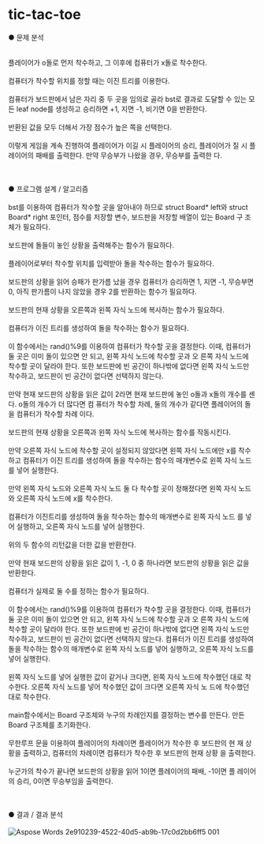 # tic-tac-toe

● 문제 분석<br><br>

플레이어가 o돌로 먼저 착수하고, 그 이후에 컴퓨터가 x돌로 착수한다.<br><br>
컴퓨터가 착수할 위치를 정할 때는 이진 트리를 이용한다.<br><br>
컴퓨터가 보드판에서 남은 자리 중 두 곳을 임의로 골라 bst로 결과로 도달할 수
있는 모든 leaf node를 생성하고 승리하면 +1, 지면 -1, 비기면 0을 반환한다.<br><br>
반환된 값을 모두 더해서 가장 점수가 높은 쪽을 선택한다.<br><br>
이렇게 게임을 계속 진행하여 플레이어가 이길 시 플레이어의 승리, 플레이어가
질 시 플레이어의 패배를 출력한다. 만약 무승부가 나왔을 경우, 무승부를 출력한
다.<br><br><br>

● 프로그램 설계 / 알고리즘<br><br>
bst를 이용하여 컴퓨터가 착수할 곳을 알아내야 하므로 struct Board* left와 struct
Board* right 포인터, 점수를 저장할 변수, 보드판을 저장할 배열이 있는 Board 구
조체가 필요하다.<br><br>
보드판에 돌들이 놓인 상황을 출력해주는 함수가 필요하다.<br><br>
플레이어로부터 착수할 위치를 입력받아 돌을 착수하는 함수가 필요하다.<br><br>
보드판의 상황을 읽어 승패가 판가름 났을 경우 컴퓨터가 승리하면 1, 지면 -1,
무승부면 0, 아직 판가름이 나지 않았을 경우 2를 반환하는 함수가 필요하다.<br><br>
보드판의 현재 상황을 오른쪽과 왼쪽 자식 노드에 복사하는 함수가 필요하다.<br><br>
컴퓨터가 이진 트리를 생성하여 돌을 착수하는 함수가 필요하다.<br><br>
이 함수에서는 rand()%9를 이용하여 컴퓨터가 착수할 곳을 결정한다. 이때,
컴퓨터가 둘 곳은 이미 돌이 있으면 안 되고, 왼쪽 자식 노드에 착수할 곳과 오
른쪽 자식 노드에 착수할 곳이 달라야 한다. 또한 보드판에 빈 공간이 하나밖에
없다면 왼쪽 자식 노드만 착수하고, 보드판이 빈 공간이 없다면 선택하지 않는다.<br><br>
만약 현재 보드판의 상황을 읽은 값이 2라면 현재 보드판에 놓인 o돌과 x돌의 개수를 센다. o돌의 개수가 더 많다면 컴
퓨터가 착수할 차례, 둘의 개수가 같다면 플레이어의 돌을 컴퓨터가 착수할 차례
이다.<br><br>
보드판의 현재 상황을 오른쪽과 왼쪽 자식 노드에 복사하는 함수를 작동시킨다.<br><br>
 만약 오른쪽 자식 노드에 착수할 곳이 설정되지 않았다면 왼쪽 자식 노드에만
x를 착수하고 컴퓨터가 이진 트리를 생성하여 돌을 착수하는 함수의 매개변수로
왼쪽 자식 노드를 넣어 실행한다.<br><br>
 만약 왼쪽 자식 노드와 오른쪽 자식 노드 둘 다 착수할 곳이 정해졌다면 왼쪽
자식 노드와 오른쪽 자식 노드에 x를 착수한다.<br><br>
컴퓨터가 이진트리를 생성하여 돌을 착수하는 함수의 매개변수로 왼쪽 자식 노드
를 넣어 실행하고, 오른쪽 자식 노드를 넣어 실행한다.<br><br>
위의 두 함수의 리턴값을 더한 값을 반환한다.<br><br>
만약 현재 보드판의 상황을 읽은 값이 1, -1, 0 중 하나라면
보드판의 상황을 읽은 값을 반환한다.<br><br>
컴퓨터가 실제로 둘 수를 정하는 함수가 필요하다.<br><br>
이 함수에서는 rand()%9를 이용하여 컴퓨터가 착수할 곳을 결정한다. 이때,
컴퓨터가 둘 곳은 이미 돌이 있으면 안 되고, 왼쪽 자식 노드에 착수할 곳과 오
른쪽 자식 노드에 착수할 곳이 달라야 한다. 또한 보드판에 빈 공간이 하나밖에
없다면 왼쪽 자식 노드만 착수하고, 보드판이 빈 공간이 없다면 선택하지 않는다.
컴퓨터가 이진 트리를 생성하여 돌을 착수하는 함수의 매개변수로 왼쪽
자식 노드를 넣어 실행하고, 오른쪽 자식 노드를 넣어 실행한다.<br><br>
왼쪽 자식 노드를 넣어 실행한 값이 같거나 크다면, 왼쪽 자식 노드에 착수했던
대로 착수한다. 오른쪽 자식 노드를 넣어 착수했던 값이 크다면 오른쪽 자식 노
드에 착수했던 대로 착수한다.<br><br>
main함수에서는 Board 구조체와 누구의 차례인지를 결정하는 변수를 만든다.
만든 Board 구조체를 초기화한다.<br><br>
무한루프 문을 이용하여 플레이어의 차례이면 플레이어가 착수한 후 보드판의 현
재 상황을 출력하고, 컴퓨터의 차례이면 컴퓨터가 착수한 후 보드판의 현재 상황
을 출력한다.<br><br>
누군가의 착수가 끝나면 보드판의 상황을 읽어 1이면 플레이어의 패배, -1이면 플
레이어의 승리, 0이면 무승부임을 출력한다.<br><br><br>

● 결과 / 결과 분석<br><br>![Aspose Words 2e910239-4522-40d5-ab9b-17c0d2bb6ff5 001](https://user-images.githubusercontent.com/112921582/221408316-d3c7b6a1-97d3-4c5b-a3c1-4edbd763e3a5.jpeg)

